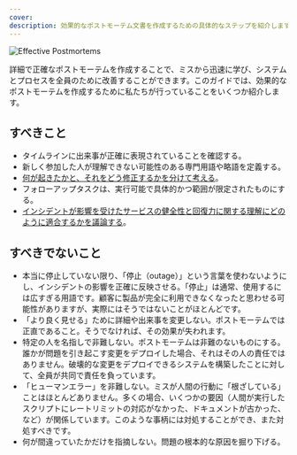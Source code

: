 ```yaml
---
cover:
description: 効果的なポストモーテム文書を作成するための具体的なステップを紹介します。ポストモーテムに含めるべき最も重要な情報、その情報の収集と提示方法、そしてシステム改善につながる効果的な分析の実施方法を学びます。
---
```

![Effective Postmortems](../assets/img/headers/Postmortems-Tips.png)

詳細で正確なポストモーテムを作成することで、ミスから迅速に学び、システムとプロセスを全員のために改善することができます。このガイドでは、効果的なポストモーテムを作成するために私たちが行っていることをいくつか紹介します。

## すべきこと
- タイムラインに出来事が正確に表現されていることを確認する。
- 新しく参加した人が理解できない可能性のある専門用語や略語を定義する。
- [何が起きたかと、それをどう修正するかを分けて考える](https://www.youtube.com/watch?v=TqaFT-0cY7U)。
- フォローアップタスクは、実行可能で具体的かつ範囲が限定されたものにする。
- [インシデントが影響を受けたサービスの健全性と回復力に関する理解にどのように適合するかを議論する](https://www.pagerduty.com/blog/postmortem-understand-service-reliability/)。

## すべきでないこと
- 本当に停止していない限り、「停止（outage）」という言葉を使わないようにし、インシデントの影響を正確に反映させる。「停止」は通常、使用するには広すぎる用語です。顧客に製品が完全に利用できなくなったと思わせる可能性がありますが、実際にはそうではないことがほとんどです。
- 「より良く見せる」ために詳細や出来事を変更しない。ポストモーテムでは正直であること。そうでなければ、その効果が失われます。
- 特定の人を名指しで非難しない。ポストモーテムは非難のないものにする。誰かが問題を引き起こす変更をデプロイした場合、それはその人の責任ではありません。破壊的な変更をデプロイできるシステムを構築したことに対して、全員が共同で責任を負っています。
- 「ヒューマンエラー」を非難しない。ミスが人間の行動に「根ざしている」ことはほとんどありません。多くの場合、いくつかの要因（人間が実行したスクリプトにレートリミットの対応がなかった、ドキュメントが古かった、など）が関係しています。このような事柄には対処することができ、また対処すべきです。
- 何が間違っていたかだけを指摘しない。問題の根本的な原因を掘り下げる。
